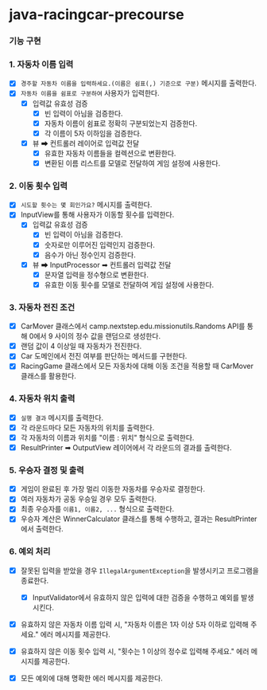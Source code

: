 # java-racingcar-precourse
### 기능 구현
### 1. **자동차 이름 입력**

- [x] `경주할 자동차 이름을 입력하세요.(이름은 쉼표(,) 기준으로 구분)` 메시지를 출력한다.
- [x] `자동차 이름을 쉼표로 구분하여` 사용자가 입력한다.
    - [x] 입력값 유효성 검증
        - [x] 빈 입력이 아님을 검증한다.
        - [x] 자동차 이름이 쉼표로 정확히 구분되었는지 검증한다.
        - [x] 각 이름이 5자 이하임을 검증한다.
    - [x] 뷰 ➡ 컨트롤러 레이어로 입력값 전달
        - [x] 유효한 자동차 이름들을 컬렉션으로 변환한다.
        - [x] 변환된 이름 리스트를 모델로 전달하여 게임 설정에 사용한다.

### 2. **이동 횟수 입력**

- [x] `시도할 횟수는 몇 회인가요?` 메시지를 출력한다.
- [x] InputView를 통해 사용자가 이동할 횟수를 입력한다.
    - [x] 입력값 유효성 검증
        - [x] 빈 입력이 아님을 검증한다.
        - [x] 숫자로만 이루어진 입력인지 검증한다.
        - [x] 음수가 아닌 정수인지 검증한다.
    - [x] 뷰 ➡ InputProcessor ➡ 컨트롤러  입력값 전달
        - [x] 문자열 입력을 정수형으로 변환한다.
        - [x] 유효한 이동 횟수를 모델로 전달하여 게임 설정에 사용한다.

### 3. **자동차 전진 조건**

- [x] CarMover 클래스에서 camp.nextstep.edu.missionutils.Randoms API를 통해 0에서 9 사이의 정수 값을 랜덤으로 생성한다.
- [x] 랜덤 값이 4 이상일 때 자동차가 전진한다.
- [x] Car 도메인에서 전진 여부를 판단하는 메서드를 구현한다.
- [x] RacingGame 클래스에서 모든 자동차에 대해 이동 조건을 적용할 때 CarMover 클래스를 활용한다.
  
### 4. **자동차 위치 출력**

- [x] `실행 결과` 메시지를 출력한다.
- [x] 각 라운드마다 모든 자동차의 위치를 출력한다.
- [x] 각 자동차의 이름과 위치를 "이름 : 위치" 형식으로 출력한다.
- [x] ResultPrinter ➡ OutputView 레이어에서 각 라운드의 결과를 출력한다.

### 5. **우승자 결정 및 출력**

- [x] 게임이 완료된 후 가장 멀리 이동한 자동차를 우승자로 결정한다.
- [x] 여러 자동차가 공동 우승일 경우 모두 출력한다.
- [x] 최종 우승자를 `이름1, 이름2, ...` 형식으로 출력한다.
- [x] 우승자 계산은 WinnerCalculator 클래스를 통해 수행하고, 결과는 ResultPrinter에서 출력한다.

### 6. **예외 처리**

- [x] 잘못된 입력을 받았을 경우 `IllegalArgumentException`을 발생시키고 프로그램을 종료한다.
    - [x] InputValidator에서 유효하지 않은 입력에 대한 검증을 수행하고 예외를 발생시킨다.
- [x] 유효하지 않은 자동차 이름 입력 시, "자동차 이름은 1자 이상 5자 이하로 입력해 주세요." 에러 메시지를 제공한다.
- [x] 유효하지 않은 이동 횟수 입력 시, "횟수는 1 이상의 정수로 입력해 주세요." 에러 메시지를 제공한다.
- [x] 모든 예외에 대해 명확한 에러 메시지를 제공한다.


